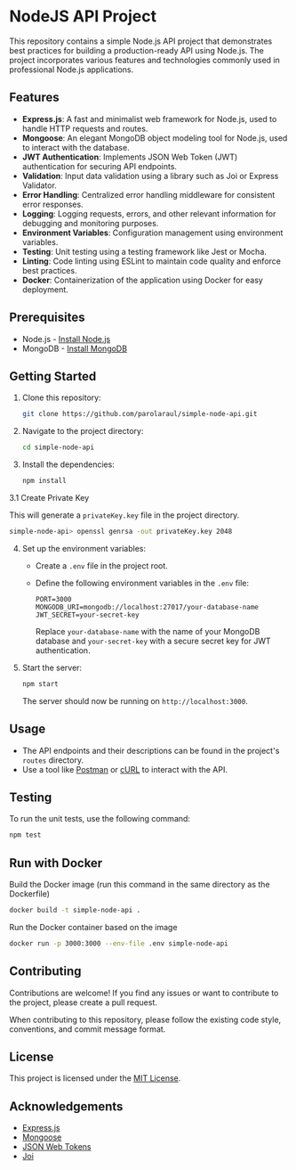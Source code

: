 # NodeJS API Project

This repository contains a simple Node.js API project that demonstrates best practices for building a production-ready API using Node.js. The project incorporates various features and technologies commonly used in professional Node.js applications.

## Features

- **Express.js**: A fast and minimalist web framework for Node.js, used to handle HTTP requests and routes.
- **Mongoose**: An elegant MongoDB object modeling tool for Node.js, used to interact with the database.
- **JWT Authentication**: Implements JSON Web Token (JWT) authentication for securing API endpoints.
- **Validation**: Input data validation using a library such as Joi or Express Validator.
- **Error Handling**: Centralized error handling middleware for consistent error responses.
- **Logging**: Logging requests, errors, and other relevant information for debugging and monitoring purposes.
- **Environment Variables**: Configuration management using environment variables.
- **Testing**: Unit testing using a testing framework like Jest or Mocha.
- **Linting**: Code linting using ESLint to maintain code quality and enforce best practices.
- **Docker**: Containerization of the application using Docker for easy deployment.

## Prerequisites

- Node.js - [Install Node.js](https://nodejs.org)
- MongoDB - [Install MongoDB](https://www.mongodb.com)

## Getting Started

1. Clone this repository:

   ```bash
   git clone https://github.com/parolaraul/simple-node-api.git
   ```

2. Navigate to the project directory:

   ```bash
   cd simple-node-api
   ```

3. Install the dependencies:

   ```bash
   npm install
   ```

3.1 Create Private Key

This will generate a `privateKey.key` file in the project directory.
```bash
simple-node-api> openssl genrsa -out privateKey.key 2048
```

4. Set up the environment variables:

    - Create a `.env` file in the project root.
    - Define the following environment variables in the `.env` file:

      ```plaintext
      PORT=3000
      MONGODB_URI=mongodb://localhost:27017/your-database-name
      JWT_SECRET=your-secret-key
      ```

      Replace `your-database-name` with the name of your MongoDB database and `your-secret-key` with a secure secret key for JWT authentication.

5. Start the server:

   ```bash
   npm start
   ```

   The server should now be running on `http://localhost:3000`.

## Usage

- The API endpoints and their descriptions can be found in the project's `routes` directory.
- Use a tool like [Postman](https://www.postman.com) or [cURL](https://curl.se) to interact with the API.

## Testing

To run the unit tests, use the following command:

```bash
npm test
```

## Run with Docker

Build the Docker image (run this command in the same directory as the Dockerfile)
```bash
docker build -t simple-node-api .
```
Run the Docker container based on the image
```bash
docker run -p 3000:3000 --env-file .env simple-node-api
```

## Contributing

Contributions are welcome! If you find any issues or want to contribute to the project, please create a pull request.

When contributing to this repository, please follow the existing code style, conventions, and commit message format.

## License

This project is licensed under the [MIT License](LICENSE).

## Acknowledgements

- [Express.js](https://expressjs.com)
- [Mongoose](https://mongoosejs.com)
- [JSON Web Tokens](https://jwt.io)
- [Joi](https://joi.dev)
